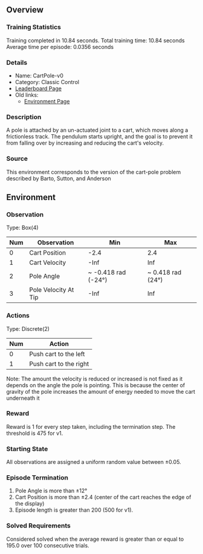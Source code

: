 ## Overview

### Training Statistics 

Training completed in 10.84 seconds.
Total training time: 10.84 seconds
Average time per episode: 0.0356 seconds

### Details
* Name: CartPole-v0  
* Category: Classic Control
* [Leaderboard Page](https://github.com/openai/gym/wiki/Leaderboard#cartpole-v0)
* Old links:
  * [Environment Page](https://gym.openai.com/envs/CartPole-v0)  

### Description
A pole is attached by an un-actuated joint to a cart, which moves along a frictionless track. The pendulum starts upright, and the goal is to prevent it from falling over by increasing and reducing the cart's velocity.

### Source
This environment corresponds to the version of the cart-pole problem described by Barto, Sutton, and Anderson 


## Environment

### Observation
Type: Box(4)

Num | Observation | Min | Max
---|---|---|---
0 | Cart Position | -2.4 | 2.4
1 | Cart Velocity | -Inf | Inf
2 | Pole Angle | ~ -0.418 rad (-24&deg;) | ~ 0.418 rad (24&deg;)
3 | Pole Velocity At Tip | -Inf | Inf

### Actions
Type: Discrete(2)

Num | Action
--- | ---
0 | Push cart to the left
1 | Push cart to the right

Note: The amount the velocity is reduced or increased is not fixed as it depends on the angle the pole is pointing. This is because the center of gravity of the pole increases the amount of energy needed to move the cart underneath it

### Reward
Reward is 1 for every step taken, including the termination step.
The threshold is 475 for v1.

### Starting State
All observations are assigned a uniform random value between ±0.05.

### Episode Termination
1. Pole Angle is more than ±12°
2. Cart Position is more than ±2.4 (center of the cart reaches the edge of the display)
3. Episode length is greater than 200 (500 for v1).

### Solved Requirements
Considered solved when the average reward is greater than or equal to 195.0 over 100 consecutive trials.